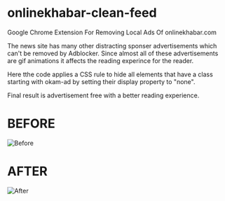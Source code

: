 # onlinekhabar-clean-feed

Google Chrome Extension For Removing Local Ads Of onlinekhabar.com

The news site has many other distracting sponser advertisements which can't be removed by Adblocker. 
Since almost all of these advertisements are gif animations it affects the reading experince for the reader.

Here tthe code applies a CSS rule to hide all elements that have a class starting with okam-ad by setting their display property to "none".


Final result is advertisement free with a better reading experience.


# BEFORE

![Before](https://github.com/prrdee/onlinekhabar-clean-feed/blob/master/before.png)

# AFTER

![After](https://github.com/prrdee/onlinekhabar-clean-feed/blob/master/after.png)


